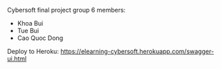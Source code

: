 Cybersoft final project group 6 members:
 + Khoa Bui 
 + Tue Bui
 + Cao Quoc Dong

Deploy to Heroku: https://elearning-cybersoft.herokuapp.com/swagger-ui.html
 
